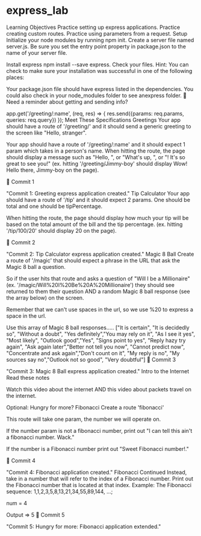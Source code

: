 # express_lab
Learning Objectives
Practice setting up express applications.
Practice creating custom routes.
Practice using parameters from a request.
Setup
Initialize your node modules by running npm init. Create a server file named server.js. Be sure you set the entry point property in package.json to the name of your server file.

Install express npm install --save express. Check your files. Hint: You can check to make sure your installation was successful in one of the following places:

Your package.json file should have express listed in the dependencies.
You could also check in your node_modules folder to see anexpress folder.
🐘 Need a reminder about getting and sending info?

app.get('/greeting/:name', (req, res) => {
  res.send({params: req.params, queries: req.query})
});
Meet These Specifications
Greetings
Your app should have a route of '/greeting/' and it should send a generic greeting to the screen like "Hello, stranger".

Your app should have a route of '/greeting/:name' and it should expect 1 param which takes in a person's name. When hitting the route, the page should display a message such as "Hello, ", or "What's up, <name>", or "<name>! It's so great to see you!" (ex. hitting '/greeting/Jimmy-boy' should display Wow! Hello there, Jimmy-boy on the page).

🔴 Commit 1 

"Commit 1: Greeting express application created."
Tip Calculator
Your app should have a route of '/tip' and it should expect 2 params. One should be total and one should be tipPercentage.

When hitting the route, the page should display how much your tip will be based on the total amount of the bill and the tip percentage. (ex. hitting '/tip/100/20' should display 20 on the page).

🔴 Commit 2 

"Commit 2: Tip Calculator express application created."
Magic 8 Ball
Create a route of '/magic' that should expect a phrase in the URL that ask the Magic 8 ball a question.

So if the user hits that route and asks a question of "Will I be a Millionaire" (ex. '/magic/Will%20I%20Be%20A%20Millionaire') they should see returned to them their question AND a random Magic 8 ball response (see the array below) on the screen.

Remember that we can't use spaces in the url, so we use %20 to express a space in the url.

Use this array of Magic 8 ball responses.....
["It is certain", "It is decidedly so", "Without a doubt", "Yes definitely","You may rely on it", "As I see it yes", "Most likely", "Outlook good","Yes", "Signs point to yes", "Reply hazy try again", "Ask again later","Better not tell you now", "Cannot predict now", "Concentrate and ask again","Don't count on it", "My reply is no", "My sources say no","Outlook not so good", "Very doubtful"]
🔴 Commit 3 

"Commit 3: Magic 8 Ball express application created."
Intro to the Internet
Read these notes

Watch this video about the internet AND this video about packets travel on the internet.

Optional: Hungry for more?
Fibonacci
Create a route 'fibonacci'

This route will take one param, the number we will operate on.

If the number param is not a fibonacci number, print out "I can tell this ain't a fibonacci number. Wack."

If the number is a Fibonacci number print out "Sweet Fibonacci number!."

🔴 Commit 4 

"Commit 4: Fibonacci application created."
Fibonacci Continued
Instead, take in a number that will refer to the index of a Fibonacci number. Print out the Fibonacci number that is located at that index.
Example:
The Fibonacci sequence:
1,1,2,3,5,8,13,21,34,55,89,144, ...;

num = 4

Output => 5
🔴 Commit 5 

"Commit 5: Hungry for more: Fibonacci application extended."
